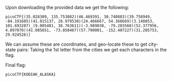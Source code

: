 Upon downloading the provided data we get the following:

```
picoCTF{(35.028309, 135.753082)(46.469391, 30.740883)(39.758949, -84.191605)(41.015137, 28.979530)(24.466667, 54.366669)(3.140853, 101.693207)_(9.005401, 38.763611)(-3.989038, -79.203560)(52.377956, 4.897070)(41.085651, -73.858467)(57.790001, -152.407227)(31.205753, 29.924526)}
```

We can assume these are coordinates, and geo-locate these to get city-state pairs:
Taking the 1st letter from the cities we get each characters in the flag.

Final flag:
```
picoCTF{KODIAK_ALASKA}
```

